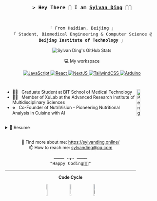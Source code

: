 <!-- https://github.com/sylvanding/ -->
<!-- June 18, 2024 -->

<!-- Title -->
<h3 align="center">
        <samp>&gt; Hey There 👋 I am
                <b><a target="_blank" href="https://sylvanding.online/">Sylvan Ding</a></b> 👨‍💻
        </samp>
</h3>
<br>


<p align="center">
        <!-- Intro -->
        <samp>
                「 From Haidian, Beijing 」
                <br>
                「 Student, Biomedical Engineering & Computer Science @ <b>Beijing Institute of Technology</b> 」
                <br>
                <br>
        </samp>
        <!-- Activity Widget -->
        <img alt="Sylvan Ding's GitHub Stats"
                src="https://github-readme-stats.vercel.app/api?username=sylvanding&show_icons=true&count_private=true&bg_color=30,e96443,904e95&title_color=fff&text_color=fff" />
        <br><br>
        <!-- Technologies -->
        💻 My workspace
        <br><br>
        <!-- Python -->
        <a href="https://github.com/sylvanding?tab=repositories" target="_blank"><img alt="JavaScript"
                        src="https://img.shields.io/badge/python-3670A0?style=for-the-badge&logo=python&logoColor=ffdd54">
        </a>
        <!-- PyTorch -->
        <a href="https://github.com/sylvanding?tab=repositories" target="_blank"><img alt="React"
                        src="https://img.shields.io/badge/PyTorch-%23EE4C2C.svg?style=for-the-badge&logo=PyTorch&logoColor=white">
        </a>
        <!-- PyCharm -->
        <a href="https://github.com/sylvanding?tab=repositories" target="_blank"><img alt="NextJS"
                        src="https://img.shields.io/badge/pycharm-143?style=for-the-badge&logo=pycharm&logoColor=black&color=black&labelColor=green">
        </a>
        <!-- TailwindCSS -->
        <a href="https://github.com/sylvanding?tab=repositories" target="_blank"><img alt="TailwindCSS"
                        src="https://img.shields.io/badge/tailwindcss-%2338B2AC.svg?style=for-the-badge&logo=tailwind-css&logoColor=white">
        </a>
        <!-- Vue.js -->
        <a href="https://github.com/sylvanding?tab=repositories" target="_blank"><img alt="Arduino"
                        src="https://img.shields.io/badge/vuejs-%2335495e.svg?style=for-the-badge&logo=vuedotjs&logoColor=%234FC08D">
        </a>
</p>

<br>

- 🧑‍🎓 &nbsp; Graduate Student at BIT School of Medical Technology <img align="right" src="https://raw.githubusercontent.com/Tarikul-Islam-Anik/Animated-Fluent-Emojis/master/Emojis/Animals/Penguin.png" alt="Penguin" width="15%" /><br>
- 👨‍🔬 &nbsp; Member of XuLab at the Advanced Research Institute of Multidisciplinary Sciences <br>
- ⭐︎ &nbsp; Co-Founder of NutriVision - Pioneering Nutritional Analysis in Cuisine with AI <br>

<br>

<details>
  <summary>📃 Resume</summary>

## Education

- 📖 **Biomedical Engineering**\
📆 2024 -\
📍 **Beijing Institute of Technology** - Beijing, China

<br>

- 📖 **Computer Science & Technology**\
📆 2019 - 2023\
📍 Xiamen, China

</details>

<br>

<p align='center'>
  🌟 Find more about me: <a href="https://sylvanding.online/" target="_blank">https://sylvanding.online/</a>
  <br>
  📫 How to reach me: <a href='mailto:sylvanding@qq.com'>sylvanding@qq.com</a>
</p>

<!-- Footer -->
<samp>
    <p align="center">
        ════ ⋆★⋆ ════
        <br>
        "Happy Coding👨‍💻"
    </p>
</samp>

<hr></hr>

<div align="center" width="50">

**Code Cycle**<br>

<img src="https://raw.githubusercontent.com/Tarikul-Islam-Anik/Animated-Fluent-Emojis/master/Emojis/Smilies/Face%20with%20Spiral%20Eyes.png" width="10%" alt="Broken system!"/>
&nbsp;&nbsp;&nbsp;&nbsp;&nbsp;
<img src="https://raw.githubusercontent.com/Tarikul-Islam-Anik/Animated-Fluent-Emojis/master/Emojis/Smilies/Relieved%20Face.png" width="10%" alt="It's working!"/>
&nbsp;&nbsp;&nbsp;&nbsp;&nbsp;
<img src="https://raw.githubusercontent.com/Tarikul-Islam-Anik/Animated-Fluent-Emojis/master/Emojis/Smilies/Astonished%20Face.png" width="10%" alt="It's working but you don't know how!"/><br>

</div>